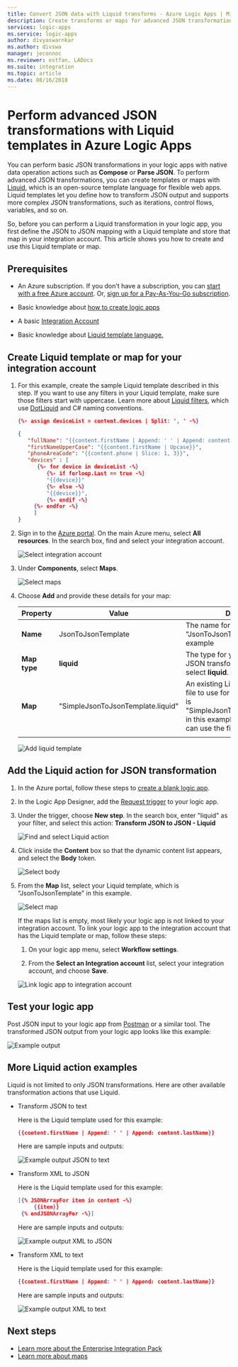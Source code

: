 ```yaml
---
title: Convert JSON data with Liquid transforms - Azure Logic Apps | Microsoft Docs
description: Create transforms or maps for advanced JSON transformations using Logic Apps and Liquid template
services: logic-apps
ms.service: logic-apps
author: divyaswarnkar
ms.author: divswa
manager: jeconnoc
ms.reviewer: estfan, LADocs
ms.suite: integration
ms.topic: article
ms.date: 08/16/2018
---
```


# Perform advanced JSON transformations with Liquid templates in Azure Logic Apps

You can perform basic JSON transformations in your logic apps with 
native data operation actions such as **Compose** or **Parse JSON**. 
To perform advanced JSON transformations, you can create templates 
or maps with [Liquid](https://shopify.github.io/liquid/), which is 
an open-source template language for flexible web apps. Liquid templates 
let you define how to transform JSON output and supports more complex JSON 
transformations, such as iterations, control flows, variables, and so on. 

So, before you can perform a Liquid transformation in your logic app, 
you first define the JSON to JSON mapping with a Liquid template 
and store that map in your integration account. This article shows 
you how to create and use this Liquid template or map. 

## Prerequisites

* An Azure subscription. If you don't have a subscription, you can 
[start with a free Azure account](https://azure.microsoft.com/free/). 
Or, [sign up for a Pay-As-You-Go subscription](https://azure.microsoft.com/pricing/purchase-options/).

* Basic knowledge about [how to create logic apps](../logic-apps/quickstart-create-first-logic-app-workflow.md)

* A basic [Integration Account](../logic-apps/logic-apps-enterprise-integration-create-integration-account.md)

* Basic knowledge about [Liquid template language.](https://shopify.github.io/liquid/)

## Create Liquid template or map for your integration account

1. For this example, create the sample Liquid template described in this step.
If you want to use any filters in your Liquid template, make sure those filters start with uppercase. 
Learn more about [Liquid filters](https://shopify.github.io/liquid/basics/introduction/#filters), 
which use [DotLiquid](https://dotliquidmarkup.org/) and C# naming conventions.

   ```json
   {%- assign deviceList = content.devices | Split: ', ' -%}
   
   {
      "fullName": "{{content.firstName | Append: ' ' | Append: content.lastName}}",
      "firstNameUpperCase": "{{content.firstName | Upcase}}",
      "phoneAreaCode": "{{content.phone | Slice: 1, 3}}",
      "devices" : [
         {%- for device in deviceList -%}
            {%- if forloop.Last == true -%}
            "{{device}}"
            {%- else -%}
            "{{device}}",
            {%- endif -%}
        {%- endfor -%}
        ]
   }
   ```

2. Sign in to the [Azure portal](https://portal.azure.com). 
On the main Azure menu, select **All resources**. 
In the search box, find and select your integration account.

   ![Select integration account](./media/logic-apps-enterprise-integration-liquid-transform/select-integration-account.png)

3.  Under **Components**, select **Maps**.

    ![Select maps](./media/logic-apps-enterprise-integration-liquid-transform/add-maps.png)

4. Choose **Add** and provide these details for your map:

   | Property | Value | Description | 
   |----------|-------|-------------|
   | **Name** | JsonToJsonTemplate | The name for your map, which is "JsonToJsonTemplate" in this example | 
   | **Map type** | **liquid** | The type for your map. For JSON to JSON transformation, you must select **liquid**. | 
   | **Map** | "SimpleJsonToJsonTemplate.liquid" | An existing Liquid template or map file to use for transformation, which is "SimpleJsonToJsonTemplate.liquid" in this example. To find this file, you can use the file picker. |
   ||| 

   ![Add liquid template](./media/logic-apps-enterprise-integration-liquid-transform/add-liquid-template.png)
    
## Add the Liquid action for JSON transformation

1. In the Azure portal, follow these steps to 
[create a blank logic app](../logic-apps/quickstart-create-first-logic-app-workflow.md).

2. In the Logic App Designer, add the 
[Request trigger](../connectors/connectors-native-reqres.md#use-the-http-request-trigger) 
to your logic app.

3. Under the trigger, choose **New step**. 
In the search box, enter "liquid" as your filter, 
and select this action: **Transform JSON to JSON - Liquid**

   ![Find and select Liquid action](./media/logic-apps-enterprise-integration-liquid-transform/search-action-liquid.png)

4. Click inside the **Content** box so that the dynamic content list appears, 
and select the **Body** token.
  
   ![Select body](./media/logic-apps-enterprise-integration-liquid-transform/select-body.png)
 
5. From the **Map** list, select your Liquid template, 
which is "JsonToJsonTemplate" in this example.

   ![Select map](./media/logic-apps-enterprise-integration-liquid-transform/select-map.png)

   If the maps list is empty, most likely your logic app is not linked to your integration account. 
   To link your logic app to the integration account that has the Liquid template or map, 
   follow these steps:

   1. On your logic app menu, select **Workflow settings**.

   2. From the **Select an Integration account** list, 
   select your integration account, and choose **Save**.

     ![Link logic app to integration account](./media/logic-apps-enterprise-integration-liquid-transform/link-integration-account.png)

## Test your logic app

Post JSON input to your logic app from [Postman](https://www.getpostman.com/postman) or a similar tool. 
The transformed JSON output from your logic app looks like this example:
  
![Example output](./media/logic-apps-enterprise-integration-liquid-transform/example-output-jsontojson.png)

## More Liquid action examples
Liquid is not limited to only JSON transformations. Here are other available transformation actions that use Liquid.

* Transform JSON to text
  
  Here is the Liquid template used for this example:
   
   ``` json
   {{content.firstName | Append: ' ' | Append: content.lastName}}
   ```
   Here are sample inputs and outputs:
  
   ![Example output JSON to text](./media/logic-apps-enterprise-integration-liquid-transform/example-output-jsontotext.png)

* Transform XML to JSON
  
  Here is the Liquid template used for this example:
   
   ``` json
   [{% JSONArrayFor item in content -%}
        {{item}}
    {% endJSONArrayFor -%}]
   ```
   Here are sample inputs and outputs:

   ![Example output XML to JSON](./media/logic-apps-enterprise-integration-liquid-transform/example-output-xmltojson.png)

* Transform XML to text
  
  Here is the Liquid template used for this example:

   ``` json
   {{content.firstName | Append: ' ' | Append: content.lastName}}
   ```

   Here are sample inputs and outputs:

   ![Example output XML to text](./media/logic-apps-enterprise-integration-liquid-transform/example-output-xmltotext.png)

## Next steps

* [Learn more about the Enterprise Integration Pack](../logic-apps/logic-apps-enterprise-integration-overview.md "Learn about Enterprise Integration Pack")  
* [Learn more about maps](../logic-apps/logic-apps-enterprise-integration-maps.md "Learn about enterprise integration maps")  

